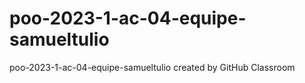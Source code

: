 # poo-2023-1-ac-04-equipe-samueltulio
poo-2023-1-ac-04-equipe-samueltulio created by GitHub Classroom
